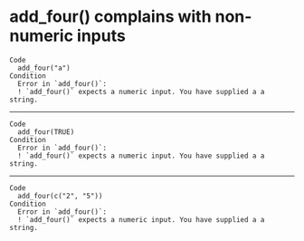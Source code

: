 # add_four() complains with non-numeric inputs

    Code
      add_four("a")
    Condition
      Error in `add_four()`:
      ! `add_four()` expects a numeric input. You have supplied a a string.

---

    Code
      add_four(TRUE)
    Condition
      Error in `add_four()`:
      ! `add_four()` expects a numeric input. You have supplied a a string.

---

    Code
      add_four(c("2", "5"))
    Condition
      Error in `add_four()`:
      ! `add_four()` expects a numeric input. You have supplied a a string.


